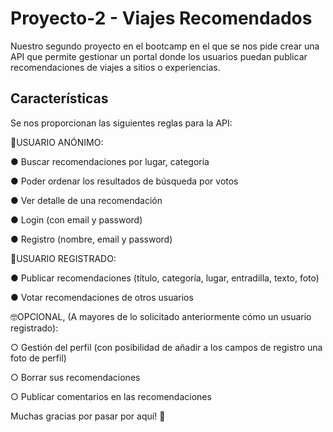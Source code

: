 # Proyecto-2 - Viajes Recomendados

Nuestro segundo proyecto en el bootcamp en el que se nos pide crear una API que permite gestionar un portal donde los usuarios puedan publicar recomendaciones de viajes a sitios o experiencias.

## Características

Se nos proporcionan las siguientes reglas para la API:

🥸USUARIO ANÓNIMO:

  ● Buscar recomendaciones por lugar, categoría
  
  ● Poder ordenar los resultados de búsqueda por votos
  
  ● Ver detalle de una recomendación
  
  ● Login (con email y password)
  
  ● Registro (nombre, email y password)
  

🙂USUARIO REGISTRADO:

  ● Publicar recomendaciones (título, categoría, lugar, entradilla, texto, foto)
  
  ● Votar recomendaciones de otros usuarios


 🤓OPCIONAL, (A mayores de lo solicitado anteriormente cómo un usuario registrado):
  
  ○ Gestión del perfil (con posibilidad de añadir a los campos de registro una foto
    de perfil)
  
  ○ Borrar sus recomendaciones
  
  ○ Publicar comentarios en las recomendaciones


Muchas gracias por pasar por aquí! 🤗
